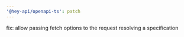 ```yaml
---
'@hey-api/openapi-ts': patch
---
```


fix: allow passing fetch options to the request resolving a specification
